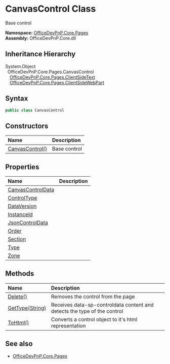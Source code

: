 # CanvasControl Class
 Base control   

**Namespace:** [OfficeDevPnP.Core.Pages](OfficeDevPnP.Core.Pages.md)  
**Assembly:** OfficeDevPnP.Core.dll  
## Inheritance Hierarchy
System.Object  
&ensp;OfficeDevPnP.Core.Pages.CanvasControl  
&emsp;[OfficeDevPnP.Core.Pages.ClientSideText](OfficeDevPnP.Core.Pages.ClientSideText.md)  
&emsp;[OfficeDevPnP.Core.Pages.ClientSideWebPart](OfficeDevPnP.Core.Pages.ClientSideWebPart.md)  
## Syntax
```C#
public class CanvasControl
```
## Constructors
|**Name**|**Description**|
|:-----|:-----|
| [CanvasControl()](OfficeDevPnP.Core.Pages.CanvasControl.ctor1.md) |  Base control 
## Properties
|**Name**|**Description**|
|:-----|:-----|
| [CanvasControlData](OfficeDevPnP.Core.Pages.CanvasControl.CanvasControlData.md) | 
| [ControlType](OfficeDevPnP.Core.Pages.CanvasControl.ControlType.md) | 
| [DataVersion](OfficeDevPnP.Core.Pages.CanvasControl.DataVersion.md) | 
| [InstanceId](OfficeDevPnP.Core.Pages.CanvasControl.InstanceId.md) | 
| [JsonControlData](OfficeDevPnP.Core.Pages.CanvasControl.JsonControlData.md) | 
| [Order](OfficeDevPnP.Core.Pages.CanvasControl.Order.md) | 
| [Section](OfficeDevPnP.Core.Pages.CanvasControl.Section.md) | 
| [Type](OfficeDevPnP.Core.Pages.CanvasControl.Type.md) | 
| [Zone](OfficeDevPnP.Core.Pages.CanvasControl.Zone.md) | 
## Methods
|**Name**|**Description**|
|:-----|:-----|
| [Delete()](OfficeDevPnP.Core.Pages.CanvasControl.19cb6464.md) | Removes the control from the page
| [GetType(String)](OfficeDevPnP.Core.Pages.CanvasControl.c4f3d927.md) | Receives data-sp-controldata content and detects the type of the control
| [ToHtml()](OfficeDevPnP.Core.Pages.CanvasControl.7c2b006f.md) | Converts a control object to it's html representation
## See also
- [OfficeDevPnP.Core.Pages](OfficeDevPnP.Core.Pages.md)
